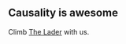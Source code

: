 ## Causality is awesome

Climb [The Lader](https://avatars.githubusercontent.com/u/94139880) with us.
